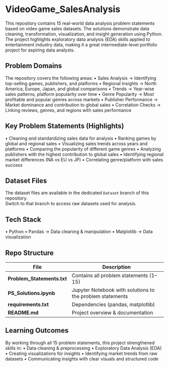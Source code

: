 # VideoGame_SalesAnalysis
This repository contains 15 real-world data analysis problem statements based on video game sales datasets. The solutions demonstrate data cleaning, transformation, visualization, and insight generation using Python.
The project highlights exploratory data analysis (EDA) skills applied to entertainment industry data, making it a great intermediate-level portfolio project for aspiring data analysts.

## Problem Domains

The repository covers the following areas:
	•	Sales Analysis → Identifying top-selling games, publishers, and platforms
	•	Regional Insights → North America, Europe, Japan, and global comparisons
	•	Trends → Year-wise sales patterns, platform popularity over time
	•	Genre Popularity → Most profitable and popular genres across markets
	•	Publisher Performance → Market dominance and contribution to global sales
	•	Correlation Checks → Linking reviews, genres, and regions with sales performance

 ## Key Problem Statements (Highlights)
 
  •	Cleaning and standardizing sales data for analysis
	•	Ranking games by global and regional sales
	•	Visualizing sales trends across years and platforms
	•	Comparing the popularity of different game genres
	•	Analyzing publishers with the highest contribution to global sales
	•	Identifying regional market differences (NA vs EU vs JP)
	•	Correlating genre/platform with sales success

## Dataset Files  
The dataset files are available in the dedicated `Dataset` branch of this repository.  
Switch to that branch to access raw datasets used for analysis.

 ## Tech Stack
  •	Python
	•	Pandas → Data cleaning & manipulation
	•	Matplotlib → Data visualization

## Repo Structure

| File | Description |
|------|-------------|
| **Problem_Statements.txt** | Contains all problem statements (1–15) |
| **PS_Solutions.ipynb** | Jupyter Notebook with solutions to the problem statements |
| **requirements.txt** | Dependencies (pandas, matplotlib) |
| **README.md** | Project overview & documentation |

 ## Learning Outcomes

 By working through all 15 problem statements, this project strengthened skills in:
	•	Data cleaning & preprocessing
	•	Exploratory Data Analysis (EDA)
	•	Creating visualizations for insights
	•	Identifying market trends from raw datasets
	•	Communicating insights with clear visuals and structured code
